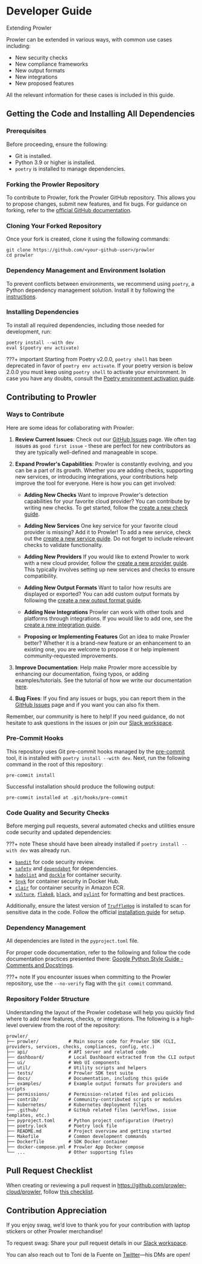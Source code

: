 # Developer Guide

Extending Prowler

Prowler can be extended in various ways, with common use cases including:

- New security checks
- New compliance frameworks
- New output formats
- New integrations
- New proposed features

All the relevant information for these cases is included in this guide.

## Getting the Code and Installing All Dependencies

### Prerequisites

Before proceeding, ensure the following:

- Git is installed.
- Python 3.9 or higher is installed.
- `poetry` is installed to manage dependencies.

### Forking the Prowler Repository

To contribute to Prowler, fork the Prowler GitHub repository. This allows you to propose changes, submit new features, and fix bugs. For guidance on forking, refer to the [official GitHub documentation](https://docs.github.com/en/pull-requests/collaborating-with-pull-requests/working-with-forks/fork-a-repo?tool=webui#forking-a-repository).

### Cloning Your Forked Repository

Once your fork is created, clone it using the following commands:

```
git clone https://github.com/<your-github-user>/prowler
cd prowler
```

### Dependency Management and Environment Isolation

To prevent conflicts between environments, we recommend using `poetry`, a Python dependency management solution. Install it by following the [instructions](https://python-poetry.org/docs/#installation).

### Installing Dependencies

To install all required dependencies, including those needed for development, run:

```
poetry install --with dev
eval $(poetry env activate)
```

???+ important
    Starting from Poetry v2.0.0, `poetry shell` has been deprecated in favor of `poetry env activate`.
    If your poetry version is below 2.0.0 you must keep using `poetry shell` to activate your environment.
    In case you have any doubts, consult the [Poetry environment activation guide](https://python-poetry.org/docs/managing-environments/#activating-the-environment).

## Contributing to Prowler

### Ways to Contribute

Here are some ideas for collaborating with Prowler:

1. **Review Current Issues**: Check out our [GitHub Issues](https://github.com/prowler-cloud/prowler/issues) page. We often tag issues as `good first issue` - these are perfect for new contributors as they are typically well-defined and manageable in scope.

2. **Expand Prowler's Capabilities**: Prowler is constantly evolving, and you can be a part of its growth. Whether you are adding checks, supporting new services, or introducing integrations, your contributions help improve the tool for everyone. Here is how you can get involved:

    - **Adding New Checks**
    Want to improve Prowler's detection capabilities for your favorite cloud provider? You can contribute by writing new checks. To get started, follow the [create a new check guide](./checks.md).

    - **Adding New Services**
    One key service for your favorite cloud provider is missing? Add it to Prowler! To add a new service, check out the [create a new service guide](./services.md). Do not forget to include relevant checks to validate functionality.

    - **Adding New Providers**
    If you would like to extend Prowler to work with a new cloud provider, follow the [create a new provider guide](./provider.md). This typically involves setting up new services and checks to ensure compatibility.

    - **Adding New Output Formats**
    Want to tailor how results are displayed or exported? You can add custom output formats by following the [create a new output format guide](./outputs.md).

    - **Adding New Integrations**
    Prowler can work with other tools and platforms through integrations. If you would like to add one, see the [create a new integration guide](./integrations.md).

    - **Proposing or Implementing Features**
    Got an idea to make Prowler better? Whether it is a brand-new feature or an enhancement to an existing one, you are welcome to propose it or help implement community-requested improvements.

3. **Improve Documentation**: Help make Prowler more accessible by enhancing our documentation, fixing typos, or adding examples/tutorials. See the tutorial of how we write our documentation [here](./documentation.md).

4. **Bug Fixes**: If you find any issues or bugs, you can report them in the [GitHub Issues](https://github.com/prowler-cloud/prowler/issues) page and if you want you can also fix them.

Remember, our community is here to help! If you need guidance, do not hesitate to ask questions in the issues or join our [Slack workspace](https://goto.prowler.com/slack).

### Pre-Commit Hooks

This repository uses Git pre-commit hooks managed by the [pre-commit](https://pre-commit.com/) tool, it is installed with `poetry install --with dev`. Next, run the following command in the root of this repository:

```shell
pre-commit install
```

Successful installation should produce the following output:

```shell
pre-commit installed at .git/hooks/pre-commit
```

### Code Quality and Security Checks

Before merging pull requests, several automated checks and utilities ensure code security and updated dependencies:

???+ note
    These should have been already installed if `poetry install --with dev` was already run.

- [`bandit`](https://pypi.org/project/bandit/) for code security review.
- [`safety`](https://pypi.org/project/safety/) and [`dependabot`](https://github.com/features/security) for dependencies.
- [`hadolint`](https://github.com/hadolint/hadolint) and [`dockle`](https://github.com/goodwithtech/dockle) for container security.
- [`Snyk`](https://docs.snyk.io/integrations/snyk-container-integrations/container-security-with-docker-hub-integration) for container security in Docker Hub.
- [`clair`](https://github.com/quay/clair) for container security in Amazon ECR.
- [`vulture`](https://pypi.org/project/vulture/), [`flake8`](https://pypi.org/project/flake8/), [`black`](https://pypi.org/project/black/), and [`pylint`](https://pypi.org/project/pylint/) for formatting and best practices.

Additionally, ensure the latest version of [`TruffleHog`](https://github.com/trufflesecurity/trufflehog) is installed to scan for sensitive data in the code. Follow the official [installation guide](https://github.com/trufflesecurity/trufflehog?tab=readme-ov-file#floppy_disk-installation) for setup.

### Dependency Management

All dependencies are listed in the `pyproject.toml` file.

For proper code documentation, refer to the following and follow the code documentation practices presented there: [Google Python Style Guide - Comments and Docstrings](https://github.com/google/styleguide/blob/gh-pages/pyguide.md#38-comments-and-docstrings).

???+ note
    If you encounter issues when committing to the Prowler repository, use the `--no-verify` flag with the `git commit` command.

### Repository Folder Structure

Understanding the layout of the Prowler codebase will help you quickly find where to add new features, checks, or integrations. The following is a high-level overview from the root of the repository:

```
prowler/
├── prowler/           # Main source code for Prowler SDK (CLI, providers, services, checks, compliances, config, etc.)
├── api/               # API server and related code
├── dashboard/         # Local Dashboard extracted from the CLI output
├── ui/                # Web UI components
├── util/              # Utility scripts and helpers
├── tests/             # Prowler SDK test suite
├── docs/              # Documentation, including this guide
├── examples/          # Example output formats for providers and scripts
├── permissions/       # Permission-related files and policies
├── contrib/           # Community-contributed scripts or modules
├── kubernetes/        # Kubernetes deployment files
├── .github/           # GitHub related files (workflows, issue templates, etc.)
├── pyproject.toml     # Python project configuration (Poetry)
├── poetry.lock        # Poetry lock file
├── README.md          # Project overview and getting started
├── Makefile           # Common development commands
├── Dockerfile         # SDK Docker container
├── docker-compose.yml # Prowler App Docker compose
└── ...                # Other supporting files
```

## Pull Request Checklist

When creating or reviewing a pull request in https://github.com/prowler-cloud/prowler, follow [this checklist](https://github.com/prowler-cloud/prowler/blob/master/.github/pull_request_template.md#checklist).

## Contribution Appreciation

If you enjoy swag, we’d love to thank you for your contribution with laptop stickers or other Prowler merchandise!

To request swag: Share your pull request details in our [Slack workspace](https://goto.prowler.com/slack).

You can also reach out to Toni de la Fuente on [Twitter](https://twitter.com/ToniBlyx)—his DMs are open!

